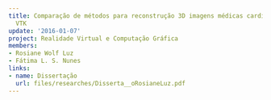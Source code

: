 ```yaml
---
title: Comparação de métodos para reconstrução 3D imagens médicas cardíacas usando
  VTK
update: '2016-01-07'
project: Realidade Virtual e Computação Gráfica
members:
- Rosiane Wolf Luz
- Fátima L. S. Nunes
links:
- name: Dissertação
  url: files/researches/Disserta__oRosianeLuz.pdf
---
```


